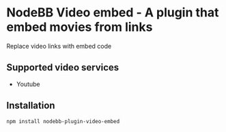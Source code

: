 # NodeBB Video embed - A plugin that embed movies from links

Replace video links with embed code

## Supported video services

- Youtube

## Installation

    npm install nodebb-plugin-video-embed
